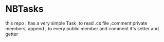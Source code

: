 # NBTasks
this repo : has a very simple Task ,to read .cs file ,comment private members, append ; to every public member and comment it's setter and getter
